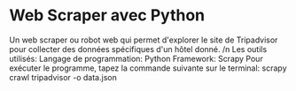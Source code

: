  
# Web Scraper avec Python
Un web scraper ou robot web qui permet d'explorer le site de Tripadvisor pour collecter des données spécifiques d'un hôtel donné. /n
Les outils utilisés: 
Langage de programmation: Python
Framework: Scrapy
Pour exécuter le programme, tapez la commande suivante sur le terminal:
scrapy crawl tripadvisor -o data.json
